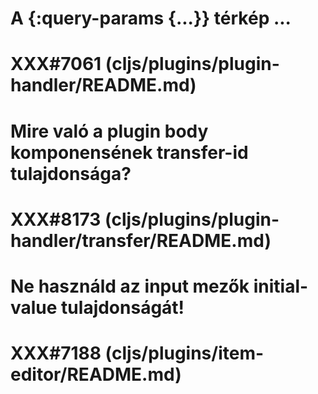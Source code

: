 
# A {:query-params {...}} térkép ...
# XXX#7061 (cljs/plugins/plugin-handler/README.md)



# Mire való a plugin body komponensének transfer-id tulajdonsága?
# XXX#8173 (cljs/plugins/plugin-handler/transfer/README.md)



# Ne használd az input mezők initial-value tulajdonságát!
# XXX#7188 (cljs/plugins/item-editor/README.md)

